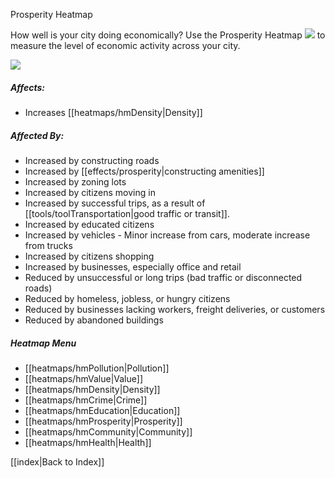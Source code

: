 Prosperity Heatmap

How well is your city doing economically? Use the Prosperity Heatmap ![](IconTrade) to measure the level of economic activity across your city.

![](docs/images/prosperity.png)

##### Affects:
* Increases [[heatmaps/hmDensity|Density]]

##### Affected By:
* Increased by constructing roads
* Increased by [[effects/prosperity|constructing amenities]]
* Increased by zoning lots
* Increased by citizens moving in
* Increased by successful trips, as a result of [[tools/toolTransportation|good traffic or transit]].
* Increased by educated citizens
* Increased by vehicles - Minor increase from cars, moderate increase from trucks
* Increased by citizens shopping
* Increased by businesses, especially office and retail
* Reduced by unsuccessful or long trips (bad traffic or disconnected roads)
* Reduced by homeless, jobless, or hungry citizens
* Reduced by businesses lacking workers, freight deliveries, or customers
* Reduced by abandoned buildings

##### Heatmap Menu
* [[heatmaps/hmPollution|Pollution]]
* [[heatmaps/hmValue|Value]]
* [[heatmaps/hmDensity|Density]]
* [[heatmaps/hmCrime|Crime]]
* [[heatmaps/hmEducation|Education]]
* [[heatmaps/hmProsperity|Prosperity]]
* [[heatmaps/hmCommunity|Community]]
* [[heatmaps/hmHealth|Health]]

[[index|Back to Index]]
